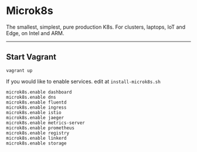 # Microk8s

The smallest, simplest, pure production K8s.
For clusters, laptops, IoT and Edge, on Intel and ARM.

--------------------------------------------------------------------------------

## Start Vagrant

```
vagrant up
```

If you would like to enable services. edit at `install-microk8s.sh`

```
microk8s.enable dashboard
microk8s.enable dns
microk8s.enable fluentd
microk8s.enable ingress
microk8s.enable istio
microk8s.enable jaeger
microk8s.enable metrics-server
microk8s.enable prometheus
microk8s.enable registry
microk8s.enable linkerd
microk8s.enable storage
```
